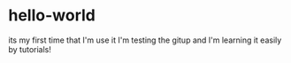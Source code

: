 # hello-world
its my first time that I'm use it
I'm testing the gitup and I'm learning it easily by tutorials!
